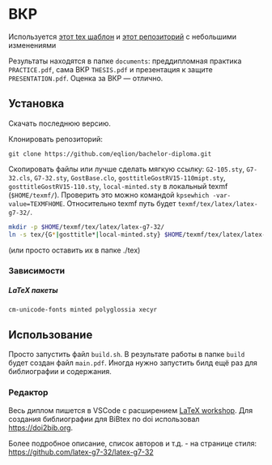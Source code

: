 # ВКР

Используется [этот tex шаблон](https://github.com/latex-g7-32/latex-g7-32) и [этот репозиторий](https://github.com/OsipXD/miet-thesis) с небольшими изменениями

Результаты находятся в папке `documents`: преддипломная практика `PRACTICE.pdf`, сама ВКР `THESIS.pdf` и презентация к защите `PRESENTATION.pdf`. Оценка за ВКР — отлично.

## Установка

Скачать последнюю версию.

Клонировать репозиторий:

```
git clone https://github.com/eqlion/bachelor-diploma.git
```

Скопировать файлы или лучше сделать мягкую ссылку:
`G2-105.sty`, `G7-32.cls`, `G7-32.sty`, `GostBase.clo`, `gosttitleGostRV15-110mipt.sty`, `gosttitleGostRV15-110.sty`, `local-minted.sty` в локальный texmf (`$HOME/texmf/`).
Проверить это можно командой `kpsewhich -var-value=TEXMFHOME`.
Относительно texmf путь будет `texmf/tex/latex/latex-g7-32/`.

```sh
mkdir -p $HOME/texmf/tex/latex/latex-g7-32/
ln -s tex/{G*|gosttitle*|local-minted.sty} $HOME/texmf/tex/latex/latex-g7-32/
```

(или просто оставить их в папке ./tex)

### Зависимости

##### LaTeX пакеты

```
cm-unicode-fonts minted polyglossia xecyr
```

<!-- ##### Программы
```
inkscape dia graphviz python pygmentize
``` -->

## Использование

Просто запустить файл `build.sh`. В результате работы в папке `build` будет создан файл `main.pdf`. Иногда нужно запустить билд ещё раз для библиографии и содержания.

### Редактор

Весь диплом пишется в VSCode с расширением [LaTeX workshop](https://marketplace.visualstudio.com/items?itemName=James-Yu.latex-workshop). Для создания библиографии для BiBtex по doi использовал https://doi2bib.org.

Более подробное описание, список авторов и т.д. - на странице стиля: https://github.com/latex-g7-32/latex-g7-32
